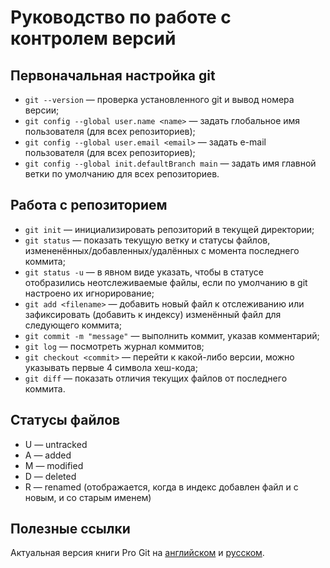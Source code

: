 # Руководство по работе с контролем версий

## Первоначальная настройка git

* `git --version` — проверка установленного git и вывод номера версии;
* `git config --global user.name <name>` — задать глобальное имя пользователя (для всех репозиториев);
* `git config --global user.email <email>` — задать e-mail пользователя (для всех репозиториев);
* `git config --global init.defaultBranch main` — задать имя главной ветки по умолчанию для всех репозиториев.

## Работа с репозиторием

* `git init` — инициализировать репозиторий в текущей директории;
* `git status` — показать текущую ветку и статусы файлов, измененённых/добавленных/удалённых с момента последнего коммита;
* `git status -u` — в явном виде указать, чтобы в статусе отобразились неотслеживаемые файлы, если по умолчанию в git настроено их игнорирование;
* `git add <filename>` — добавить новый файл к отслеживанию или зафиксировать (добавить к индексу) изменённый файл для следующего коммита;
* `git commit -m "message"` — выполнить коммит, указав комментарий;
* `git log` — посмотреть журнал коммитов;
* `git checkout <commit>` — перейти к какой-либо версии, можно указывать первые 4 символа хеш-кода;
* `git diff` — показать отличия текущих файлов от последнего коммита.

## Статусы файлов
* U — untracked
* A — added
* M — modified
* D — deleted
* R — renamed (отображается, когда в индекс добавлен файл и с новым, и со старым именем)

## Полезные ссылки
Актуальная версия книги Pro Git на [английском](https://git-scm.com/book/en/v2) и [русском](https://git-scm.com/book/ru).
